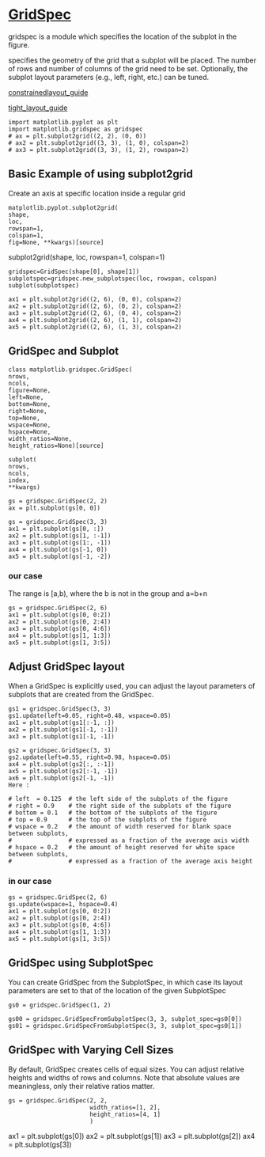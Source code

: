 # [GridSpec](https://matplotlib.org/users/gridspec.html)
gridspec is a module which specifies the location of the subplot in the figure.


specifies the geometry of the grid that a subplot will be placed. The number of rows and number of columns of the grid need to be set. Optionally, the subplot layout parameters (e.g., left, right, etc.) can be tuned.

[constrainedlayout_guide](https://matplotlib.org/tutorials/intermediate/constrainedlayout_guide.html?highlight=constrained%20layout%20guide)

[tight_layout_guide](https://matplotlib.org/users/tight_layout_guide.html)

```
import matplotlib.pyplot as plt
import matplotlib.gridspec as gridspec
# ax = plt.subplot2grid((2, 2), (0, 0))
# ax2 = plt.subplot2grid((3, 3), (1, 0), colspan=2)
# ax3 = plt.subplot2grid((3, 3), (1, 2), rowspan=2)
```
## Basic Example of using subplot2grid
Create an axis at specific location inside a regular grid
```
matplotlib.pyplot.subplot2grid(
shape, 
loc, 
rowspan=1, 
colspan=1, 
fig=None, **kwargs)[source]
```
subplot2grid(shape, loc, rowspan=1, colspan=1)
```
gridspec=GridSpec(shape[0], shape[1])
subplotspec=gridspec.new_subplotspec(loc, rowspan, colspan)
subplot(subplotspec)
```


```
ax1 = plt.subplot2grid((2, 6), (0, 0), colspan=2)
ax2 = plt.subplot2grid((2, 6), (0, 2), colspan=2)
ax3 = plt.subplot2grid((2, 6), (0, 4), colspan=2)
ax4 = plt.subplot2grid((2, 6), (1, 1), colspan=2)
ax5 = plt.subplot2grid((2, 6), (1, 3), colspan=2)
```

## GridSpec and Subplot
```
class matplotlib.gridspec.GridSpec(
nrows, 
ncols, 
figure=None, 
left=None, 
bottom=None, 
right=None, 
top=None, 
wspace=None, 
hspace=None, 
width_ratios=None, 
height_ratios=None)[source]
```
```
subplot(
nrows, 
ncols, 
index, 
**kwargs)
```
```
gs = gridspec.GridSpec(2, 2)
ax = plt.subplot(gs[0, 0])

gs = gridspec.GridSpec(3, 3)
ax1 = plt.subplot(gs[0, :])
ax2 = plt.subplot(gs[1, :-1])
ax3 = plt.subplot(gs[1:, -1])
ax4 = plt.subplot(gs[-1, 0])
ax5 = plt.subplot(gs[-1, -2])
```
### our case
The range is \[a,b), where the b is not in the group and a=b+n
```
gs = gridspec.GridSpec(2, 6)
ax1 = plt.subplot(gs[0, 0:2])
ax2 = plt.subplot(gs[0, 2:4])
ax3 = plt.subplot(gs[0, 4:6])
ax4 = plt.subplot(gs[1, 1:3])
ax5 = plt.subplot(gs[1, 3:5])
```

## Adjust GridSpec layout
When a GridSpec is explicitly used, you can adjust the layout parameters
of subplots that are created from the GridSpec.
```
gs1 = gridspec.GridSpec(3, 3)
gs1.update(left=0.05, right=0.48, wspace=0.05)
ax1 = plt.subplot(gs1[:-1, :])
ax2 = plt.subplot(gs1[-1, :-1])
ax3 = plt.subplot(gs1[-1, -1])

gs2 = gridspec.GridSpec(3, 3)
gs2.update(left=0.55, right=0.98, hspace=0.05)
ax4 = plt.subplot(gs2[:, :-1])
ax5 = plt.subplot(gs2[:-1, -1])
ax6 = plt.subplot(gs2[-1, -1])
Here :
```
```
# left  = 0.125  # the left side of the subplots of the figure
# right = 0.9    # the right side of the subplots of the figure
# bottom = 0.1   # the bottom of the subplots of the figure
# top = 0.9      # the top of the subplots of the figure
# wspace = 0.2   # the amount of width reserved for blank space between subplots,
#                # expressed as a fraction of the average axis width
# hspace = 0.2   # the amount of height reserved for white space between subplots,
#                # expressed as a fraction of the average axis height
```
### in our case
```
gs = gridspec.GridSpec(2, 6)
gs.update(wspace=1, hspace=0.4)
ax1 = plt.subplot(gs[0, 0:2])
ax2 = plt.subplot(gs[0, 2:4])
ax3 = plt.subplot(gs[0, 4:6])
ax4 = plt.subplot(gs[1, 1:3])
ax5 = plt.subplot(gs[1, 3:5])
```
## GridSpec using SubplotSpec
You can create GridSpec from the SubplotSpec, in which case
its layout parameters are set to that of the location of the given SubplotSpec
```
gs0 = gridspec.GridSpec(1, 2)

gs00 = gridspec.GridSpecFromSubplotSpec(3, 3, subplot_spec=gs0[0])
gs01 = gridspec.GridSpecFromSubplotSpec(3, 3, subplot_spec=gs0[1])
```

## GridSpec with Varying Cell Sizes
By default, GridSpec creates cells of equal sizes. You can adjust relative heights and widths of rows and columns.
Note that absolute values are meaningless, only their relative ratios matter.
```
gs = gridspec.GridSpec(2, 2,
                       width_ratios=[1, 2],
                       height_ratios=[4, 1]
                       )
```




ax1 = plt.subplot(gs[0])
ax2 = plt.subplot(gs[1])
ax3 = plt.subplot(gs[2])
ax4 = plt.subplot(gs[3])
